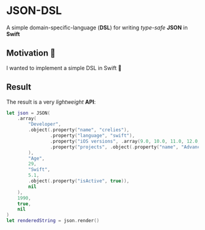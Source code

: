 # JSON-DSL

A simple domain-specific-language (**DSL**) for writing *type-safe* **JSON** in **Swift**

## Motivation 🚀

I wanted to implement a simple DSL in Swift 🙂

## Result

The result is a very *lightweight* **API**:

```swift
let json = JSON(
    .array(
        "Developer",
        .object(.property("name", "crelies"),
                .property("language", "swift"),
                .property("iOS versions", .array(9.0, 10.0, 11.0, 12.0, 13.0)),
                .property("projects", .object(.property("name", "AdvancedList")))
        ),
        "Age",
        29,
        "Swift",
        5.1,
        .object(.property("isActive", true)),
        nil
    ),
    1990,
    true,
    nil
)
let renderedString = json.render()
```
